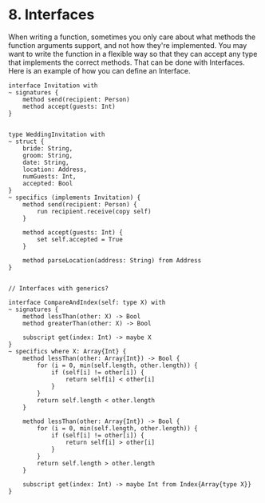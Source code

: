 # 8. Interfaces

When writing a function, sometimes you only care about what methods the function arguments support, and not how they're implemented. You may want to write the function in a flexible way so that they can accept any type that implements the correct methods. That can be done with Interfaces. Here is an example of how you can define an Interface.

```serene
interface Invitation with
~ signatures {
    method send(recipient: Person)
    method accept(guests: Int)
}


type WeddingInvitation with
~ struct {
    bride: String,
    groom: String,
    date: String,
    location: Address,
    numGuests: Int,
    accepted: Bool
}
~ specifics (implements Invitation) {
    method send(recipient: Person) {
        run recipient.receive(copy self)
    }

    method accept(guests: Int) {
        set self.accepted = True
    }

    method parseLocation(address: String) from Address
}


// Interfaces with generics?

interface CompareAndIndex(self: type X) with
~ signatures {
    method lessThan(other: X) -> Bool
    method greaterThan(other: X) -> Bool

    subscript get(index: Int) -> maybe X
}
~ specifics where X: Array{Int} {
    method lessThan(other: Array{Int}) -> Bool {
        for (i = 0, min(self.length, other.length)) {
            if (self[i] != other[i]) {
                return self[i] < other[i]
            }
        }
        return self.length < other.length
    }

    method lessThan(other: Array{Int}) -> Bool {
        for (i = 0, min(self.length, other.length)) {
            if (self[i] != other[i]) {
                return self[i] > other[i]
            }
        }
        return self.length > other.length
    }

    subscript get(index: Int) -> maybe Int from Index{Array{type X}}
}
```

